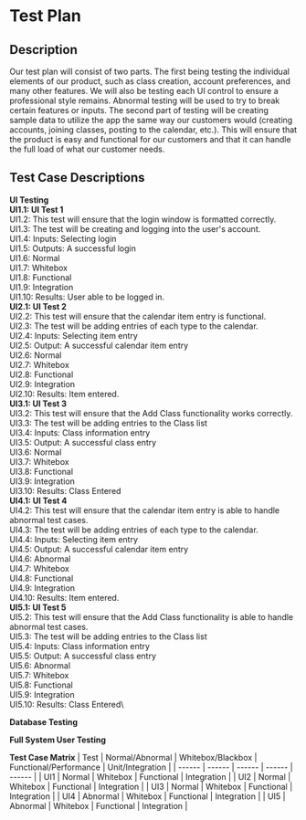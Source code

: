 # Test Plan
## Description

Our test plan will consist of two parts. The first being testing the individual elements of our product, such as class creation, account preferences, and many other features. We will also be testing each UI control to ensure a professional style remains. Abnormal testing will be used to try to break certain features or inputs. The second part of testing will  be creating sample data to utilize the app the same way our customers would (creating accounts, joining classes, posting to the calendar, etc.). This will ensure that the product is easy and functional for our customers and that it can handle the full load of what our customer needs. 

## Test Case Descriptions

**UI Testing**\
**UI1.1: UI Test 1**\
UI1.2: This test will ensure that the login window is formatted correctly.\
UI1.3: The test will be creating and logging into the user's account.\
UI1.4: Inputs: Selecting login\
UI1.5: Outputs: A successful login\
UI1.6: Normal\
UI1.7: Whitebox\
UI1.8: Functional\
UI1.9: Integration\
UI1.10: Results: User able to be logged in.\
**UI2.1: UI Test 2**\
UI2.2: This test will ensure that the calendar item entry is functional.\
UI2.3: The test will be adding entries of each type to the calendar.\
UI2.4: Inputs: Selecting item entry\
UI2.5: Output: A successful calendar item entry\
UI2.6: Normal\
UI2.7: Whitebox\
UI2.8: Functional\
UI2.9: Integration\
UI2.10: Results: Item entered.\
**UI3.1: UI Test 3**\
UI3.2: This test will ensure that the Add Class functionality works correctly.\
UI3.3: The test will be adding entries to the Class list\
UI3.4: Inputs: Class information entry \
UI3.5: Output: A successful class entry\
UI3.6: Normal\
UI3.7: Whitebox\
UI3.8: Functional\
UI3.9: Integration\
UI3.10: Results: Class Entered\
**UI4.1: UI Test 4**\
UI4.2: This test will ensure that the calendar item entry is able to handle abnormal test cases.\
UI4.3: The test will be adding entries of each type to the calendar.\
UI4.4: Inputs: Selecting item entry\
UI4.5: Output: A successful calendar item entry\
UI4.6: Abnormal\
UI4.7: Whitebox\
UI4.8: Functional\
UI4.9: Integration\
UI4.10: Results: Item entered.\
**UI5.1: UI Test 5**\
UI5.2: This test will ensure that the Add Class functionality is able to handle abnormal test cases.\
UI5.3: The test will be adding entries to the Class list\
UI5.4: Inputs: Class information entry\
UI5.5: Output: A successful class entry\
UI5.6: Abnormal\
UI5.7: Whitebox\
UI5.8: Functional\
UI5.9: Integration\
UI5.10: Results: Class Entered\


**Database Testing**


**Full System User Testing**


**Test Case Matrix**
| Test | Normal/Abnormal | Whitebox/Blackbox | Functional/Performance | Unit/Integration |
| ------ | ------ | ------ | ------ | ------ |
| UI1 | Normal | Whitebox | Functional | Integration |
| UI2 | Normal | Whitebox | Functional | Integration |
| UI3 | Normal | Whitebox | Functional | Integration |
| UI4 | Abnormal | Whitebox | Functional | Integration |
| UI5 | Abnormal | Whitebox | Functional | Integration |
